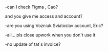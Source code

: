 -can I check Figma  , Cao?

and you give me access and account?

-are you using Vozniuk Sviatoslav account, Eric?

-all... pls close upwork when you don`t use it

-no update of tat`s invoice?



